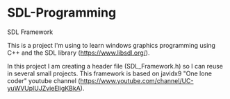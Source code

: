 # SDL-Programming

SDL Framework

This is a project I'm using to learn windows graphics programming using C++ and the SDL library (https://www.libsdl.org/).

In this project I am creating a header file (SDL_Framework.h) so I can reuse in several small projects. This framework is based on   javidx9 "One lone coder" youtube channel (https://www.youtube.com/channel/UC-yuWVUplUJZvieEligKBkA).


  
  





